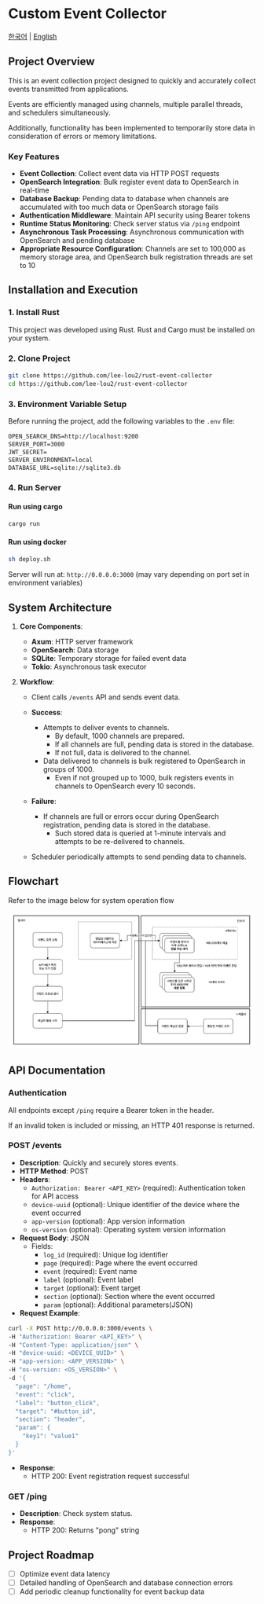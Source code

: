 # Custom Event Collector

[한국어](README.ko.md) | [English](README.md)

## Project Overview

This is an event collection project designed to quickly and accurately collect events transmitted from applications.

Events are efficiently managed using channels, multiple parallel threads, and schedulers simultaneously.

Additionally, functionality has been implemented to temporarily store data in consideration of errors or memory
limitations.

### Key Features

- **Event Collection**: Collect event data via HTTP POST requests
- **OpenSearch Integration**: Bulk register event data to OpenSearch in real-time
- **Database Backup**: Pending data to database when channels are accumulated with too much data or OpenSearch storage
  fails
- **Authentication Middleware**: Maintain API security using Bearer tokens
- **Runtime Status Monitoring**: Check server status via `/ping` endpoint
- **Asynchronous Task Processing**: Asynchronous communication with OpenSearch and pending database
- **Appropriate Resource Configuration**: Channels are set to 100,000 as memory storage area, and OpenSearch bulk
  registration threads are set to 10

## Installation and Execution

### 1. Install Rust

This project was developed using Rust. Rust and Cargo must be installed on your system.

### 2. Clone Project

```bash
git clone https://github.com/lee-lou2/rust-event-collector
cd https://github.com/lee-lou2/rust-event-collector
```

### 3. Environment Variable Setup

Before running the project, add the following variables to the `.env` file:

```dotenv
OPEN_SEARCH_DNS=http://localhost:9200
SERVER_PORT=3000
JWT_SECRET=
SERVER_ENVIRONMENT=local
DATABASE_URL=sqlite://sqlite3.db
```

### 4. Run Server

#### Run using cargo

```bash
cargo run
```

#### Run using docker

```bash
sh deploy.sh
```

Server will run at: `http://0.0.0.0:3000` (may vary depending on port set in environment variables)

## System Architecture

1. **Core Components**:
    - **Axum**: HTTP server framework
    - **OpenSearch**: Data storage
    - **SQLite**: Temporary storage for failed event data
    - **Tokio**: Asynchronous task executor

2. **Workflow**:
    - Client calls `/events` API and sends event data.
    - **Success**:
        - Attempts to deliver events to channels.
            - By default, 1000 channels are prepared.
            - If all channels are full, pending data is stored in the database.
            - If not full, data is delivered to the channel.
        - Data delivered to channels is bulk registered to OpenSearch in groups of 1000.
            - Even if not grouped up to 1000, bulk registers events in channels to OpenSearch every 10 seconds.
    - **Failure**:
        - If channels are full or errors occur during OpenSearch registration, pending data is stored in the database.
            - Such stored data is queried at 1-minute intervals and attempts to be re-delivered to channels.

    - Scheduler periodically attempts to send pending data to channels.

## Flowchart

Refer to the image below for system operation flow

![flowchart.png](docs/flowchart.png)

## API Documentation

### **Authentication**

All endpoints except `/ping` require a Bearer token in the header.

If an invalid token is included or missing, an HTTP 401 response is returned.

### **POST /events**

- **Description**: Quickly and securely stores events.
- **HTTP Method**: POST
- **Headers**:
    - `Authorization: Bearer <API_KEY>` (required): Authentication token for API access
    - `device-uuid` (optional): Unique identifier of the device where the event occurred
    - `app-version` (optional): App version information
    - `os-version` (optional): Operating system version information
- **Request Body**: JSON
    - Fields:
        - `log_id` (required): Unique log identifier
        - `page` (required): Page where the event occurred
        - `event` (required): Event name
        - `label` (optional): Event label
        - `target` (optional): Event target
        - `section` (optional): Section where the event occurred
        - `param` (optional): Additional parameters(JSON)
- **Request Example**:

```bash
curl -X POST http://0.0.0.0:3000/events \
-H "Authorization: Bearer <API_KEY>" \
-H "Content-Type: application/json" \
-H "device-uuid: <DEVICE_UUID>" \
-H "app-version: <APP_VERSION>" \
-H "os-version: <OS_VERSION>" \
-d '{
  "page": "/home",
  "event": "click",
  "label": "button_click",
  "target": "#button_id",
  "section": "header",
  "param": {
    "key1": "value1"
  }
}'
```

- **Response**:
    - HTTP 200: Event registration request successful

### **GET /ping**

- **Description**: Check system status.
- **Response**:
    - HTTP 200: Returns "pong" string

## Project Roadmap

- [ ] Optimize event data latency
- [ ] Detailed handling of OpenSearch and database connection errors
- [ ] Add periodic cleanup functionality for event backup data
